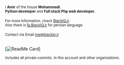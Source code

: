 <small>
  I <b>Amir</b> of the house <b>Mohammadi</b>.
  <br>
  <b>Python developer</b> and <b>Full stack Php web developer</b>.
</small>
<br>
<br>
<small>
  For more information, check <a href="https://blackiq.ir">BlackIQ.ir</a>.
  <br>
  Also there is <a href="https://fa.blackiq.ir">fa.BlackIQ.ir</a> for persian language.
</small>
<br>
<br>
<small>
  Contact via Email <a href="mailto:me@blackiq.ir">me@blackiq.ir</a>
</small>
<br>
<br>

[![ReadMe Card](https://github-readme-stats.vercel.app/api?username=BlackIQ&show_icons=true&count_private=true&include_all_commits=true)]

<small>Includes all private commits. In this account and other organizations.</small>
